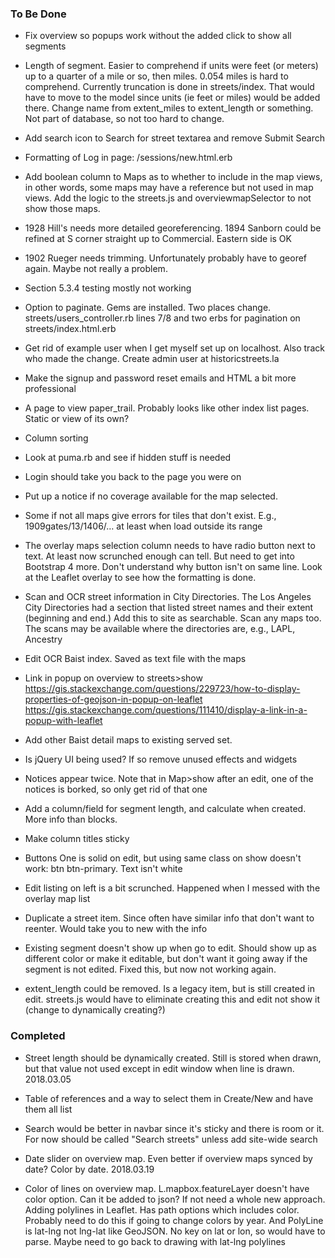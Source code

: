 ### To Be Done

* Fix overview so popups work without the added click to show all segments

* Length of segment. Easier to comprehend if units were feet (or meters) up to a quarter of a mile or so, then miles. 0.054 miles is hard to comprehend. Currently truncation is done in streets/index. That would have to move to the model since units (ie feet or miles) would be added there. Change name from extent_miles to extent_length or something. Not part of database, so not too hard to change.

* Add search icon to Search for street textarea and remove Submit Search

* Formatting of Log in page: /sessions/new.html.erb

* Add boolean column to Maps as to whether to include in the map views, in other words, some maps may have a reference but not used in map views. Add the logic to the streets.js and overviewmapSelector to not show those maps. 

* 1928 Hill's needs more detailed georeferencing. 1894 Sanborn could be refined at S corner straight up to Commercial. Eastern side is OK
 
* 1902 Rueger needs trimming. Unfortunately probably have to georef again. Maybe not really a problem.

* Section 5.3.4 testing mostly not working
  
* Option to paginate. Gems are installed. Two places change. streets/users_controller.rb lines 7/8 and two erbs for pagination on streets/index.html.erb
 
* Get rid of example user when I get myself set up on localhost. Also track who made the change. Create admin user at historicstreets.la
 
* Make the signup and password reset emails and HTML a bit more professional

* A page to view paper_trail. Probably looks like other index list pages. Static or view of its own?
 
* Column sorting

* Look at puma.rb and see if hidden stuff is needed
 
* Login should take you back to the page you were on
 
* Put up a notice if no coverage available for the map selected.
* Some if not all maps give errors for tiles that don't exist. E.g., 1909gates/13/1406/… at least when load outside its range
 
* The overlay maps selection column needs to have radio button next to text. At least now scrunched enough can tell. But need to get into Bootstrap 4 more. Don't understand why button isn't on same line. Look at the Leaflet overlay to see how the formatting is done.

* Scan and OCR street information in City Directories. The Los Angeles City Directories had a section that listed street names and their extent (beginning and end.) Add this to site as searchable. Scan any maps too. The scans may be available where the directories are, e.g., LAPL, Ancestry

* Edit OCR Baist index. Saved as text file with the maps

* Link in popup on overview to streets>show
https://gis.stackexchange.com/questions/229723/how-to-display-properties-of-geojson-in-popup-on-leaflet
https://gis.stackexchange.com/questions/111410/display-a-link-in-a-popup-with-leaflet

* Add other Baist detail maps to existing served set.

* Is jQuery UI being used? If so remove unused effects and widgets

* Notices appear twice. Note that in Map>show after an edit, one of the notices is borked, so only get rid of that one

* Add a column/field for segment length, and calculate when created. More info than blocks.

* Make column titles sticky

* Buttons One is solid on edit, but using same class on show doesn't work: btn btn-primary. Text isn't white

* Edit listing on left is a bit scrunched. Happened when I messed with the overlay map list

* Duplicate a street item. Since often have similar info that don't want to reenter. Would take you to new with the info

* Existing segment doesn't show up when go to edit. Should show up as different color or make it editable, but don't want it going away if the segment is not edited. Fixed this, but now not working again.

* extent_length could be removed. Is a legacy item, but is still created in edit. streets.js would have to eliminate creating this and edit not show it (change to dynamically creating?)

### Completed

* Street length should be dynamically created.  Still is stored when drawn, but that value not used except in edit window when line is drawn. 2018.03.05

* Table of references and a way to select them in Create/New and have them all list

* Search would be better in navbar since it's sticky and there is room or it. For now should be called "Search streets" unless add site-wide search

* Date slider on overview map. Even better if overview maps synced by date? Color by date. 2018.03.19
* Color of lines on overview map. L.mapbox.featureLayer doesn't have color option. Can it be added to json? If not need a whole new approach. Adding polylines in Leaflet. Has path options which includes color. Probably need to do this if going to change colors by year. And PolyLine is lat-lng not lng-lat like GeoJSON. No key on lat or lon, so would have to parse. Maybe need to go back to drawing with lat-lng polylines
